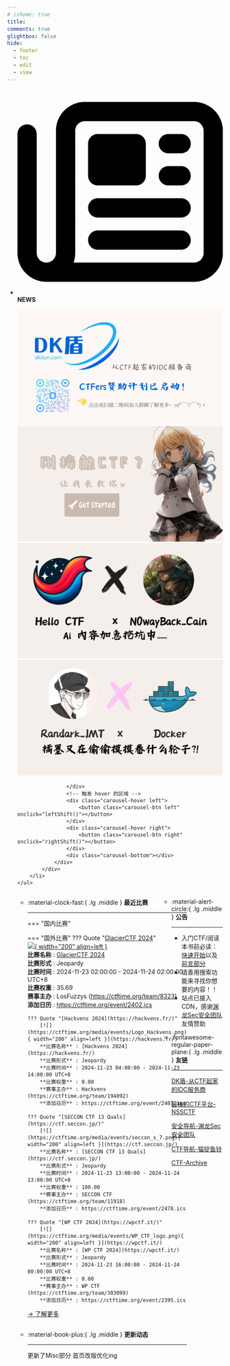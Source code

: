 ```yaml
---
# ishome: true
title: 
comments: true
glightbox: false
hide:
  - footer
  - toc
  - edit
  - view
---
```


<div class="grid cards">
    <ul>
        <li>
            <p><span class="twemoji lg middle"><svg xmlns="http://www.w3.org/2000/svg"
                        viewBox="0 0 512 512"><!--! Font Awesome Free 6.5.1 by @fontawesome - https://fontawesome.com License - https://fontawesome.com/license/free (Icons: CC BY 4.0, Fonts: SIL OFL 1.1, Code: MIT License) Copyright 2023 Fonticons, Inc.-->
                        <path
                            d="M168 80c-13.3 0-24 10.7-24 24v304c0 8.4-1.4 16.5-4.1 24H440c13.3 0 24-10.7 24-24V104c0-13.3-10.7-24-24-24H168zM72 480c-39.8 0-72-32.2-72-72V112c0-13.3 10.7-24 24-24s24 10.7 24 24v296c0 13.3 10.7 24 24 24s24-10.7 24-24V104c0-39.8 32.2-72 72-72h272c39.8 0 72 32.2 72 72v304c0 39.8-32.2 72-72 72H72zm104-344c0-13.3 10.7-24 24-24h96c13.3 0 24 10.7 24 24v80c0 13.3-10.7 24-24 24h-96c-13.3 0-24-10.7-24-24v-80zm200-24h32c13.3 0 24 10.7 24 24s-10.7 24-24 24h-32c-13.3 0-24-10.7-24-24s10.7-24 24-24zm0 80h32c13.3 0 24 10.7 24 24s-10.7 24-24 24h-32c-13.3 0-24-10.7-24-24s10.7-24 24-24zm-176 80h208c13.3 0 24 10.7 24 24s-10.7 24-24 24H200c-13.3 0-24-10.7-24-24s10.7-24 24-24zm0 80h208c13.3 0 24 10.7 24 24s-10.7 24-24 24H200c-13.3 0-24-10.7-24-24s10.7-24 24-24z">
                        </path>
                    </svg></span> <strong>NEWS</strong></p>
            <div class="grid cards">
                <div class="carousel">
                    <div class="carousel-container">
                        <a href="https://www.dkdun.cn/"><img src="./assets/banner-dkdun.png" /></a>
                        <a href="../HC_Start/" target="_blank"><img src="./assets/banner-quickstart.png" /></a>
                        <a href="../HC_AI/" target="_blank"><img src="./assets/banner-update.png" /></a>
                        <a href="https://github.com/CTF-Archives" target="_blank"><img src="./assets/banner-Achieve.png" /></a>
                        
                    </div>
                    <!-- 触发 hover 的区域 -->
                    <div class="carousel-hover left">
                        <button class="carousel-btn left" onclick="leftShift()"></button>
                    </div>
                    <div class="carousel-hover right">
                        <button class="carousel-btn right" onclick="rightShift()"></button>
                    </div>
                    <div class="carousel-bottom"></div>
                </div>
            </div>
        </li>
    </ul>
</div>

<div class="grid grid-cols-8 gap-4" style="display: grid;grid-template-columns: 70% 30%;" markdown>

<div class="grid cards" style="display: grid; grid-template-columns: 1fr;" markdown>

<div class="grid cards" markdown>

-   :material-clock-fast:{ .lg .middle } __最近比赛__

    ---
    <!-- 主页赛事展示_开始 -->
    === "国内比赛"
    
    === "国外比赛"
        ??? Quote "[GlacierCTF 2024](https://glacierctf.com/)"  
            [![](https://ctftime.org/media/events/3ae6516246966c8d08c81d3bd5451cfa_1.png){ width="200" align=left }](https://glacierctf.com/)  
            **比赛名称** : [GlacierCTF 2024](https://glacierctf.com/)  
            **比赛形式** : Jeopardy  
            **比赛时间** : 2024-11-23 02:00:00 - 2024-11-24 02:00:00 UTC+8  
            **比赛权重** : 35.69  
            **赛事主办** : LosFuzzys (https://ctftime.org/team/8323)  
            **添加日历** : https://ctftime.org/event/2402.ics  
            
        ??? Quote "[Hackvens 2024](https://hackvens.fr/)"  
            [![](https://ctftime.org/media/events/Logo_Hackvens.png){ width="200" align=left }](https://hackvens.fr/)  
            **比赛名称** : [Hackvens 2024](https://hackvens.fr/)  
            **比赛形式** : Jeopardy  
            **比赛时间** : 2024-11-23 04:00:00 - 2024-11-23 14:00:00 UTC+8  
            **比赛权重** : 0.00  
            **赛事主办** : Hackvens (https://ctftime.org/team/194092)  
            **添加日历** : https://ctftime.org/event/2401.ics  
            
        ??? Quote "[SECCON CTF 13 Quals](https://ctf.seccon.jp/)"  
            [![](https://ctftime.org/media/events/seccon_s_7.png){ width="200" align=left }](https://ctf.seccon.jp/)  
            **比赛名称** : [SECCON CTF 13 Quals](https://ctf.seccon.jp/)  
            **比赛形式** : Jeopardy  
            **比赛时间** : 2024-11-23 13:00:00 - 2024-11-24 13:00:00 UTC+8  
            **比赛权重** : 100.00  
            **赛事主办** : SECCON CTF (https://ctftime.org/team/11918)  
            **添加日历** : https://ctftime.org/event/2478.ics  
            
        ??? Quote "[WP CTF 2024](https://wpctf.it/)"  
            [![](https://ctftime.org/media/events/WP_CTF_logo.png){ width="200" align=left }](https://wpctf.it/)  
            **比赛名称** : [WP CTF 2024](https://wpctf.it/)  
            **比赛形式** : Jeopardy  
            **比赛时间** : 2024-11-23 16:00:00 - 2024-11-24 00:00:00 UTC+8  
            **比赛权重** : 0.00  
            **赛事主办** : WP CTF (https://ctftime.org/team/303099)  
            **添加日历** : https://ctftime.org/event/2395.ics  
            
    <!-- 主页赛事展示_结束 -->
    [→ 了解更多](./Event/)

</div>
  <div class="grid cards" markdown>

-   :material-book-plus:{ .lg .middle } __更新动态__

    ---

    更新了Misc部分 首页改版优化ing

</div>  
</div>
<div class="grid cards" markdown>

<div class="grid cards" markdown>

-   :material-alert-circle:{ .lg .middle } __公告__

    ---

    - 入门CTF/阅读本书前必读：[快速开始](./HC_Start/)以及[前言部分](./HC_Preface/)  
    - 请善用搜索功能来寻找你想要的内容！！
    - 站点已接入 CDN，感谢[渊龙Sec安全团队](https://dh.aabyss.cn)友情赞助

-   :fontawesome-regular-paper-plane:{ .lg .middle } __友链__

    ---

    [DK盾-从CTF起家的IDC服务商](https://www.dkdun.cn)

    [最棒的CTF平台-NSSCTF](https://www.nssctf.cn/)  

    [安全导航-渊龙Sec安全团队](https://dh.aabyss.cn)    

    [CTF导航-猫捉鱼铃](https://ctf.mzy0.com/)

    [CTF-Archive](https://github.com/CTF-Archives)

</div>   

</div>

</div>
